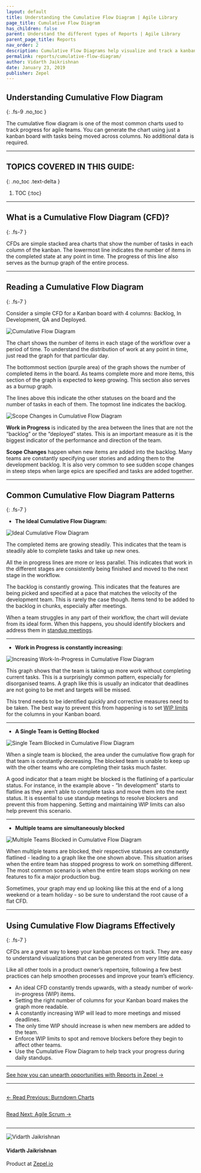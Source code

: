 ```yaml
---
layout: default
title: Understanding the Cumulative Flow Diagram | Agile Library
page_title: Cumulative Flow Diagram
has_children: false
parent: Understand the different types of Reports | Agile Library
parent_page_title: Reports
nav_order: 2
description: Cumulative Flow Diagrams help visualize and track a kanban team's progress. In this post, we understand how to read CFDs and explore best practices.
permalink: reports/cumulative-flow-diagram/
author: Vidarth Jaikrishnan
date: January 23, 2019
publisher: Zepel
---
```


## Understanding Cumulative Flow Diagram
{: .fs-9 .no_toc }

The cumulative flow diagram is one of the most common charts used to track progress for agile teams. You can generate the chart using just a kanban board with tasks being moved across columns. No additional data is required.

---

## TOPICS COVERED IN THIS GUIDE:
{: .no_toc .text-delta }

1. TOC
{:toc}

---

## What is a Cumulative Flow Diagram (CFD)?
{: .fs-7 }

CFDs are simple stacked area charts that show the number of tasks in each column of the kanban. The lowermost line indicates the number of items in the completed state at any point in time. The progress of this line also serves as the burnup graph of the entire process.

---

## Reading a Cumulative Flow Diagram
{: .fs-7 }

Consider a simple CFD for a Kanban board with 4 columns: Backlog, In Development, QA and Deployed.


![Cumulative Flow Diagram](/agile/assets/uploads/cfd.png)


The chart shows the number of items in each stage of the workflow over a period of time. To understand the distribution of work at any point in time, just read the graph for that particular day.  

The bottommost section (purple area) of the graph shows the number of completed items in the board. As teams complete more and more items, this section of the graph is expected to keep growing. This section also serves as a burnup graph.

The lines above this indicate the other statuses on the board and the number of tasks in each of them. The topmost line indicates the backlog.


![Scope Changes in Cumulative Flow Diagram](/agile/assets/uploads/scope-changes.png)


**Work in Progress** is indicated by the area between the lines that are not the “backlog” or the “deployed” states. This is an important measure as it is the biggest indicator of the performance and direction of the team.

**Scope Changes** happen when new items are added into the backlog. Many teams are constantly specifying user stories and adding them to the development backlog. It is also very common to see sudden scope changes in steep steps when large epics are specified and tasks are added together.

---

## Common Cumulative Flow Diagram Patterns
{: .fs-7 }

- **The Ideal Cumulative Flow Diagram:**

![Ideal Cumulative Flow Diagram](/agile/assets/uploads/ideal-cfd.png)

The completed items are growing steadily. This indicates that the team is steadily able to complete tasks and take up new ones.

All the in progress lines are more or less parallel. This indicates that work in the different stages are consistently being finished and moved to the next stage in the workflow.

The backlog is constantly growing. This indicates that the features are being picked and specified at a pace that matches the velocity of the development team. This is rarely the case though. Items tend to be added to the backlog in chunks, especially after meetings.

When a team struggles in any part of their workflow, the chart will deviate from its ideal form. When this happens, you should identify blockers and address them in [standup meetings](https://kanbanize.com/blog/running-a-better-stand-up-meeting/).

---

- **Work in Progress is constantly increasing:**

![Increasing Work-In-Progress in Cumulative Flow Diagram](/agile/assets/uploads/increasing-work-in-progress.png)

This graph shows that the team is taking up more work without completing current tasks. This is a surprisingly common pattern, especially for disorganised teams. A graph like this is usually an indicator that deadlines are not going to be met and targets will be missed.

This trend needs to be identified quickly and corrective measures need to be taken. The best way to prevent this from happening is to set [WIP limits](https://www.excella.com/insights/how-to-set-initial-wip-limits) for the columns in your Kanban board.

---

- **A Single Team is Getting Blocked**

![Single Team Blocked in Cumulative Flow Diagram](/agile/assets/uploads/single-team-blocked.png)

When a single team is blocked, the area under the cumulative flow graph for that team is constantly decreasing. The blocked team is unable to keep up with the other teams who are completing their tasks much faster.

A good indicator that a team might be blocked is the flatlining of a particular status. For instance, in the example above - “In development” starts to flatline as they aren’t able to complete tasks and move them into the next status. It is essential to use standup meetings to resolve blockers and prevent this from happening. Setting and maintaining WIP limits can also help prevent this scenario.

---

- **Multiple teams are simultaneously blocked**

![Multiple Teams Blocked in Cumulative Flow Diagram](/agile/assets/uploads/multiple-teams-blocked.png)

When multiple teams are blocked, their respective statuses are constantly flatlined - leading to a graph like the one shown above. This situation arises when the entire team has stopped progress to work on something different. The most common scenario is when the entire team stops working on new features to fix a major production bug.

Sometimes, your graph may end up looking like this at the end of a long weekend or a team holiday - so be sure to understand the root cause of a flat CFD.

---

## Using Cumulative Flow Diagrams Effectively
{: .fs-7 }

CFDs are a great way to keep your kanban process on track. They are easy to understand visualizations that can be generated from very little data.

Like all other tools in a product owner’s repertoire, following a few best practices can help smoothen processes and improve your team’s efficiency.

- An ideal CFD constantly trends upwards, with a steady number of work-in-progress (WIP) items.
- Setting the right number of columns for your Kanban board makes the graph more readable.
- A constantly increasing WIP will lead to more meetings and missed deadlines.
- The only time WIP should increase is when new members are added to the team.
- Enforce WIP limits to spot and remove blockers before they begin to affect other teams.
- Use the Cumulative Flow Diagram to help track your progress during daily standups.

---

<div class="highlight-row">
<div class="highlight-column">
<div class="highlight-card">
    <div class="highlight-container">
        <a href="https://zepel.io/features/reports/?utm_source=agilelibrary&utm_medium=bottom-cta&utm_campaign=cfd" target="_blank">
        <p class="highlight-card-title">See how you can unearth opportunities with Reports in Zepel  →</p>
        </a>    
    </div>
</div>
</div>
</div>

---

<div class="row">
<div class="column">
<div class="card">
  <div class="container">
    <a href="{{ site.url }}{{ site.baseurl }}{% link agile/reports-burndown.md %}">
    <p class="card-title">←  Read Previous: Burndown Charts</p> 
    </a>
  </div>
</div>
</div>

<div class="column">
<div class="card">
  <div class="container">
    <a href="{{ site.url }}{{ site.baseurl }}{% link agile/scrum.md %}">
    <p class="card-title">Read Next: Agile Scrum  →</p>
    </a>
  </div>
</div>
</div>
</div>

---

<div class="row">
  <div class="column">
    <div class="author-card">
      <img class="author-profile-image" src="/agile/assets/uploads/vidarth.png" alt="Vidarth Jaikrishnan">
      <div class="author-card-content">
        <h4 class="author-card-name">Vidarth Jaikrishnan</h4>
        <p>Product at <a href="https://zepel.io/">Zepel.io</a></p>
      </div>
    </div>
  </div>
</div>
